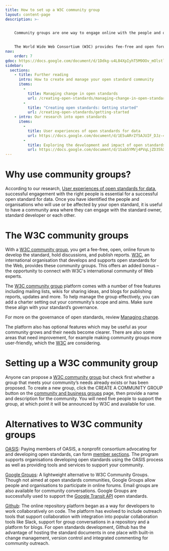 ```yaml
---
title: How to set up a W3C community group
layout: content-page
description: >- 


    Community groups are one way to engage online with the people and organisations that use or are affected by open standards. 
    
    
    The World Wide Web Consortium (W3C) provides fee-free and open forums with free tools for communities. While features are aimed at the web, they can be useful for open standards development.
nav:
    order: 7
gdoc: https://docs.google.com/document/d/1Ddkg-u4L84XpIyhT5M9OOv_mOlstlxXJje2Bqxqwvag/edit?usp=sharing
sidebar:
  sections:
    - title: Further reading
      intro: How to create and manage your open standard community
      items:
        -          
          title: Managing change in open standards
          url: /creating-open-standards/managing-change-in-open-standards
        -          
          title: "Creating open standards: Getting started"
          url: /creating-open-standards/getting-started
    - intro: Our research into open standards
      items:
        -          
          title: User experiences of open standards for data
          url: https://docs.google.com/document/d/1E5uARrZf5AJUIF_DJz-42_793EY_Dwk7n7B3bMn3x5A/edit?usp=sharing
        -          
          title: Exploring the development and impact of open standards for data
          url: https://docs.google.com/document/d/1Sab5YMVj4PVqLjZD35hX8FTnMeeP6gLGG0xszuRMIaM/edit?usp=sharing
---
```


# Why use community groups?

According to our research, [User experiences of open standards for data](https://docs.google.com/document/d/1E5uARrZf5AJUIF_DJz-42_793EY_Dwk7n7B3bMn3x5A/edit?usp=sharing), successful engagement with the right people is essential for a successful open standard for data. Once you have identified the people and organisations who will use or be affected by your open standard, it is useful to have a community area where they can engage with the standard owner, standard developer or each other.

# The W3C community groups

With a [W3C community group](https://www.w3.org/community/about/#cg), you get a fee-free, open, online forum to develop the standard, hold discussions, and publish reports. [W3C](https://www.w3.org/), an international organisation that develops and supports open standards for the Web, provides these community groups. This offers an added bonus – the opportunity to connect with W3C's international community of Web experts.

The [W3C community group](https://www.w3.org/community/about/#cg) platform comes with a number of free features including mailing lists, wikis for sharing ideas, and blogs for publishing reports, updates and more. To help manage the group effectively, you can add a charter setting out your community’s scope and aims. Make sure these align with your standard’s governance. 

For more on the governance of open standards, review [Managing change](/creating-open-standards/managing-change-in-open-standards).

The platform also has optional features which may be useful as your community grows and their needs become clearer. There are also some areas that need improvement, for example making community groups more user-friendly, which the [W3C](https://www.w3.org/) are considering.

# Setting up a W3C community group

Anyone can propose a [W3C community group](https://www.w3.org/community/about/#cg) but check first whether a group that meets your community’s needs already exists or has been proposed. To create a new group, click the CREATE A COMMUNITY GROUP button on the [community and business groups](https://www.w3.org/community/) page, then provide a name and description for the community. You will need five people to support the group, at which point it will be announced by W3C and available for use.

# Alternatives to W3C community groups

[OASIS](https://www.oasis-open.org/org): Paying members of OASIS, a nonprofit consortium advocating for and developing open standards, can form [member sections](https://www.oasis-open.org/member-sections/forming). The program supports organisations developing open standards using the OASIS process as well as providing tools and services to support your community.

[Google Groups](https://groups.google.com/forum/#!overview): A lightweight alternative to W3C Community Groups. Though not aimed at open standards communities, Google Groups allow people and organisations to participate in online forums. Email groups are also available for community conversations. Google Groups are successfully used to support the [Google Transit API](https://developers.google.com/transit/) open standards.

[Github](https://github.com/): The online repository platform began as a way for developers to work collaboratively on code. The platform has evolved to include outreach tools that support collaboration with integration into popular collaboration tools like Slack, support for group conversations in a repository and a platform for blogs. For open standards development, Github has the advantage of hosting the standard documents in one place with built-in change management, version control and integrated commenting for community outreach.
